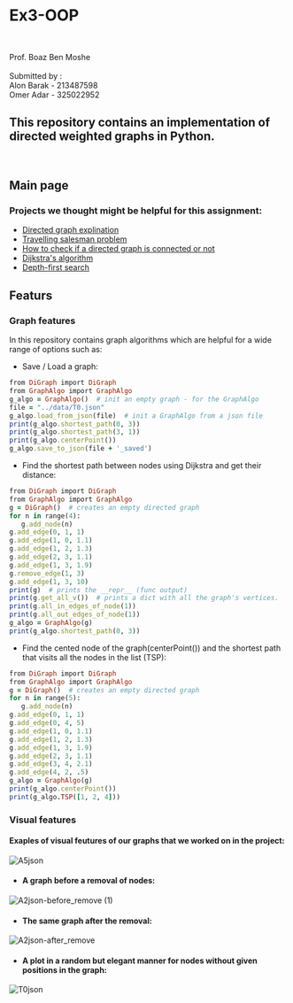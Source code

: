 # Ex3-OOP <br>
<br>

Prof. Boaz Ben Moshe <br>
<br> Submitted by : 
   <br> Alon Barak - 213487598
   <br> Omer Adar - 325022952
   <br>
   ## This repository contains an implementation of directed weighted graphs in Python.<br>
   <br>
   
## Main page

### Projects we thought might be helpful for this assignment: <br>
   - [ Directed graph explination ](https://en.wikipedia.org/wiki/Directed_graph) <br>
   - [ Travelling salesman problem ](https://en.wikipedia.org/wiki/Travelling_salesman_problem) <br>
   - [ How to check if a directed graph is connected or not](https://www.geeksforgeeks.org/check-if-a-directed-graph-is-connected-or-not/) <br>
   - [ Dijkstra's algorithm ](https://en.wikipedia.org/wiki/Dijkstra%27s_algorithm) <br>
   - [ Depth-first search ](https://en.wikipedia.org/wiki/Depth-first_search) <br>

## Featurs <br>
### Graph features <br>
In this repository contains graph algorithms which are helpful for a wide range of options such as:
- Save / Load a graph:
```ruby 
from DiGraph import DiGraph
from GraphAlgo import GraphAlgo
g_algo = GraphAlgo()  # init an empty graph - for the GraphAlgo
file = "../data/T0.json"
g_algo.load_from_json(file)  # init a GraphAlgo from a json file
print(g_algo.shortest_path(0, 3))
print(g_algo.shortest_path(3, 1))
print(g_algo.centerPoint())
g_algo.save_to_json(file + '_saved')
```
- Find the shortest path between nodes using Dijkstra and get their distance:
```ruby 
from DiGraph import DiGraph
from GraphAlgo import GraphAlgo
g = DiGraph()  # creates an empty directed graph
for n in range(4):
   g.add_node(n)
g.add_edge(0, 1, 1)
g.add_edge(1, 0, 1.1)
g.add_edge(1, 2, 1.3)
g.add_edge(2, 3, 1.1)
g.add_edge(1, 3, 1.9)
g.remove_edge(1, 3)
g.add_edge(1, 3, 10)
print(g)  # prints the __repr__ (func output)
print(g.get_all_v())  # prints a dict with all the graph's vertices.
print(g.all_in_edges_of_node(1))
print(g.all_out_edges_of_node(1))
g_algo = GraphAlgo(g)
print(g_algo.shortest_path(0, 3))
```
- Find the cented node of the graph(centerPoint()) and the shortest path that visits all the nodes in the list (TSP):
```ruby
from DiGraph import DiGraph
from GraphAlgo import GraphAlgo
g = DiGraph()  # creates an empty directed graph
for n in range(5):
   g.add_node(n)
g.add_edge(0, 1, 1)
g.add_edge(0, 4, 5)
g.add_edge(1, 0, 1.1)
g.add_edge(1, 2, 1.3)
g.add_edge(1, 3, 1.9)
g.add_edge(2, 3, 1.1)
g.add_edge(3, 4, 2.1)
g.add_edge(4, 2, .5)
g_algo = GraphAlgo(g)
print(g_algo.centerPoint())
print(g_algo.TSP([1, 2, 4]))    
```

### Visual features <br>
#### Exaples of visual feutures of our graphs that we worked on in the project:
![A5json](https://user-images.githubusercontent.com/80644255/147408577-9962c8c0-86b3-47d2-9868-a1eb8f140b39.png)
- #### A graph before a removal of nodes:
![A2json-before_remove (1)](https://user-images.githubusercontent.com/80644255/147409248-ef204c0f-f71e-4e8e-93b2-18b7d9933a5f.png)
- #### The same graph after the removal:
![A2json-after_remove](https://user-images.githubusercontent.com/80644255/147409269-4eef5439-4de8-4f9d-b4e3-1d3054ee6657.png)
- #### A plot in a random but elegant manner for nodes without given positions in the graph:
![T0json](https://user-images.githubusercontent.com/80644255/147409439-d1158142-8a84-4a72-b23e-8fc7135a2e79.png)
